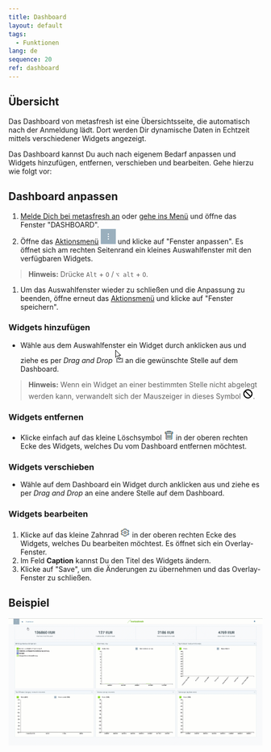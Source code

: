 ```yaml
---
title: Dashboard
layout: default
tags:
  - Funktionen
lang: de
sequence: 20
ref: dashboard
---
```


## Übersicht
Das Dashboard von metasfresh ist eine Übersichtsseite, die automatisch nach der Anmeldung lädt. Dort werden Dir dynamische Daten in Echtzeit mittels verschiedener Widgets angezeigt.

Das Dashboard kannst Du auch nach eigenem Bedarf anpassen und Widgets hinzufügen, entfernen, verschieben und bearbeiten. Gehe hierzu wie folgt vor:

## Dashboard anpassen
1. [Melde Dich bei metasfresh an](Anmeldung) oder [gehe ins Menü](Menu) und öffne das Fenster "DASHBOARD".
1. Öffne das [Aktionsmenü](AktionStarten) ![](assets/actionsmenu_WebUI.png) und klicke auf "Fenster anpassen". Es öffnet sich am rechten Seitenrand ein kleines Auswahlfenster mit den verfügbaren Widgets.
 >**Hinweis:** Drücke `Alt` + `O` / `⌥ alt` + `O`.

1. Um das Auswahlfenster wieder zu schließen und die Anpassung zu beenden, öffne erneut das [Aktionsmenü](AktionStarten) und klicke auf "Fenster speichern".

### Widgets hinzufügen
- Wähle aus dem Auswahlfenster ein Widget durch anklicken aus und ziehe es per *Drag and Drop* ![](assets/Cursor_MoveWidget_YES.png) an die gewünschte Stelle auf dem Dashboard.
 >**Hinweis:** Wenn ein Widget an einer bestimmten Stelle nicht abgelegt werden kann, verwandelt sich der Mauszeiger in dieses Symbol ![](assets/Cursor_MoveWidget_NO.png).

### Widgets entfernen
- Klicke einfach auf das kleine Löschsymbol ![](assets/delete_icon_widgets.png) in der oberen rechten Ecke des Widgets, welches Du vom Dashboard entfernen möchtest.

### Widgets verschieben
- Wähle auf dem Dashboard ein Widget durch anklicken aus und ziehe es per *Drag and Drop* an eine andere Stelle auf dem Dashboard.

### Widgets bearbeiten
1. Klicke auf das kleine Zahnrad ![](assets/Widgets_editing_gear.png) in der oberen rechten Ecke des Widgets, welches Du bearbeiten möchtest. Es öffnet sich ein Overlay-Fenster.
1. Im Feld **Caption** kannst Du den Titel des Widgets ändern.
1. Klicke auf "Save", um die Änderungen zu übernehmen und das Overlay-Fenster zu schließen.

## Beispiel
![](assets/DynamischesDashboard.gif)
